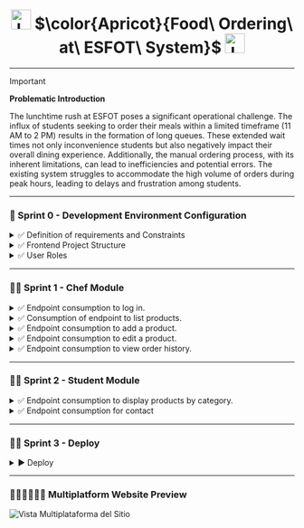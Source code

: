 <h1 align="center">
  <img height="35px" src="https://github.com/JohnMata0427/Food-Ordering-API-RESTful/assets/150484680/842b4e83-fd68-4f5e-8b20-e644053a69cf" alt="Logo">
  $\color{Apricot}{Food\ Ordering\ at\ ESFOT\ System}$
  <img height="35px" src="https://github.com/JohnMata0427/Food-Ordering-API-RESTful/assets/150484680/842b4e83-fd68-4f5e-8b20-e644053a69cf" alt="Logo">
</h1>

---

> [!IMPORTANT]
> **Problematic Introduction**
>
> The lunchtime rush at ESFOT poses a significant operational challenge.
> The influx of students seeking to order their meals within a limited timeframe (11 AM to 2 PM) results in the formation of long queues.
> These extended wait times not only inconvenience students but also negatively impact their overall dining experience.
> Additionally, the manual ordering process, with its inherent limitations, can lead to inefficiencies and potential errors.
> The existing system struggles to accommodate the high volume of orders during peak hours, leading to delays and frustration among students.

---

<h3 id="sprint-0">🥣 Sprint 0 - Development Environment Configuration</h3>

<details>
  <summary>✅ Definition of requirements and Constraints</summary>
  <ul>
    <li>The frontend has the following profiles: Cook and Student.</li>
    <li>There is a backend and a series of public and private APIs available for consumption.</li>
    <li>The Cook profile can:
      <ul>
        <li>Register and log in.</li>
        <li>Manage their profile.</li>
        <li>Manage products.</li>
      </ul>
    </li>
    <li>The Student profile can:
      <ul>
        <li>Register and log in.</li>
        <li>Add products to the cart.</li>
        <li>Make purchases.</li>
      </ul>
    </li>
  </ul>
</details>

<details>
  <summary>✅ Frontend Project Structure</summary>
  
  > - **Tools**
  > 
  > | Image                                                        | Name                       |
  > |--------------------------------------------------------------|----------------------------|
  > | ![VSCode](https://skillicons.dev/icons?i=vscode&theme=light) | Visual Studio Code         |
  > | ![NodeJS](https://skillicons.dev/icons?i=nodejs&theme=light) | Node.js                    |
  > | ![PNPM](https://skillicons.dev/icons?i=pnpm&theme=light)     | PNPM (Recommendation)      |
  > | ![React](https://skillicons.dev/icons?i=react&theme=light)   | React                      |
  > | ![Tailwind CSS](https://skillicons.dev/icons?i=tailwindcss&theme=light) | Tailwind CSS          |
  
  > - **Project Initialization and Installation Dependencies**
  >   
  >   - Open the terminal and run the following command to create a new React app:
  >     ```
  >     npx create-react-app my-app
  >     ```
  >   - Navigate into your project directory:
  >     ```
  >     cd my-app
  >     ```
  >   - Install Tailwind CSS and other necessary dependencies:
  >     ```
  >     npm install -D tailwindcss postcss autoprefixer
  >     npx tailwindcss init -p
  >     ```
  >   - Configure Tailwind by adding the following to your `tailwind.config.js`:
  >     ```javascript
  >     /** @type {import('tailwindcss').Config} */
  >     module.exports = {
  >       content: [
  >         "./src/**/*.{js,jsx,ts,tsx}",
  >       ],
  >       theme: {
  >         extend: {},
  >       },
  >       plugins: [],
  >     }
  >     ```
  >   - Add the Tailwind directives to your `src/index.css`:
  >     ```css
  >     @tailwind base;
  >     @tailwind components;
  >     @tailwind utilities;
  >     ```
  
  > - **Project File Structure**
  >
  >   - The basic structure of a React project is as follows:
  >     ```
  >     my-app/
  >     ├── node_modules/
  >     ├── public/
  >     ├── src/
  >     │   ├── assets/              # Static files (images, fonts)
  >     │   ├── components/          # Reusable components
  >     │   ├── pages/               # Pages or views
  >     │   ├── App.js               # Main app component
  >     │   ├── index.js             # Entry point
  >     │   ├── index.css            # Global styles
  >     │   └── tailwind.config.js   # Tailwind configuration
  >     ├── .gitignore               # Git ignore file
  >     ├── package.json             # Project dependencies
  >     └── README.md                # Project documentation
  >     ```
  
</details>

<details>
  <summary>✅ User Roles</summary>
<ul>
  <li>Chefs 👨‍🍳👩‍🍳</li>
  <li>Students 🧑‍🎓👩‍🎓</li>
</ul>
</details>

---

<h3 id="sprint-1">👨‍🍳 Sprint 1 - Chef Module</h3>

<details>
  <summary>✅ Endpoint consumption to log in.</summary>
  <img src="https://github.com/user-attachments/assets/575c6b50-1e2c-4727-999d-af38a4df7cff" alt="Log in">
</details>
<details>
  <summary>✅ Consumption of endpoint to list products.</summary>
  <img src="https://github.com/user-attachments/assets/54ea02e1-ba1f-43ff-9c59-acffee926a4d" alt="List Product">
</details>
<details>
  <summary>✅ Endpoint consumption to add a product. </summary>
  <img src="https://github.com/user-attachments/assets/ecdf58bf-8a2b-4d43-a186-448cba3ac85a" alt="Add a product">
</details>
<details>
  <summary>✅ Endpoint consumption to edit a product. </summary>
  <img src="https://github.com/user-attachments/assets/72fed159-261a-4f21-91a9-e1839606ff20
" alt="Edit a product">
</details>
<details>
  <summary>✅ Endpoint consumption to view order history. </summary>
  <img src="https://github.com/user-attachments/assets/db61126b-68e6-4972-b1f4-f702ad0a412c" alt="Order history">
</details>


---

<h3 id="sprint-2">👩‍🎓 Sprint 2 - Student Module</h3>

<details>
  <summary>✅ Endpoint consumption to display products by category. </summary>

  <ul>
    <li>Lunch Category </li>
    <img src="https://github.com/user-attachments/assets/227ebc8e-c64b-48be-b3d4-c53059210dbf" alt="Lunch Category">
    <li>Category Beverages </li>
    <img src="https://github.com/user-attachments/assets/bba27c8d-bf1e-4e81-b213-df086278f52a" alt="Category Beverages">
    <li>Category Snacks </li>
    <img src="https://github.com/user-attachments/assets/c9eb83a6-16cc-456f-8480-4c27c42c3f36" alt="Category Snacks">
  </ul>
</details>
<details>
  <summary>✅ Endpoint consumption for contact  </summary>
  <img src="https://github.com/user-attachments/assets/df4bac09-099b-4652-8b6d-ee4dc4c1f961" alt="Contact">
</details>


---

<h3 id="sprint-3">🥤🍫 Sprint 3 - Deploy</h3>

<details>
  <summary>▶️ Deploy</summary>

> <div align="center">
>   <h4>Deployment in Vercel</h4>
>   <img height="50px" src="https://skillicons.dev/icons?i=vercel">
> </div>
>
> 🌐 Vercel Deployment URL: https://pedidos-comida-esfot.vercel.app/

</details>

---

### 👩🏻‍💻👨🏻‍💻 Multiplatform Website Preview

![Vista Multiplataforma del Sitio](https://github.com/user-attachments/assets/b460007d-3943-4e1e-a7b7-f85a6a7e111d)

